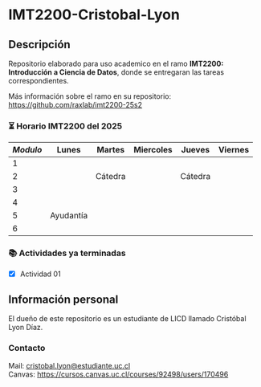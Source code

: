 # IMT2200-Cristobal-Lyon
## Descripción
Repositorio elaborado para uso academico en el ramo **IMT2200: Introducción a Ciencia de Datos**, donde se entregaran las tareas correspondientes.

Más información sobre el ramo en su repositorio: <https://github.com/raxlab/imt2200-25s2>

### ⏳ Horario IMT2200 del 2025
|   ***Modulo*** |    **Lunes**  |   **Martes**  | **Miercoles** | **Jueves**    | **Viernes**   |
| -------------- | ------------- | ------------- | ------------- | ------------- | ------------- |
|       1        |               |               |               |               |               |
|        2       |               | Cátedra       |               | Cátedra       |               |
|        3       |               |               |               |               |               |
|        4       |               |               |               |               |               |
|        5       |     Ayudantía |               |               |               |               |
|         6      |               |               |               |               |               |

### 📚 Actividades ya terminadas
- [x] Actividad 01

## Información personal
El dueño de este repositorio es un estudiante de LICD llamado Cristóbal Lyon Díaz.
### Contacto
Mail: <cristobal.lyon@estudiante.uc.cl>  
Canvas: <https://cursos.canvas.uc.cl/courses/92498/users/170496>

